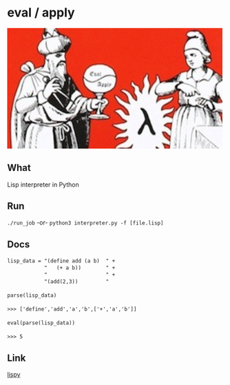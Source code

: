 # eval / apply
<!--![eval / apply](doc/cover2.jpg?raw=true "Eval / apply")-->
<img src="doc/cover2.jpg" alt="hi" width="500"/>

## What
Lisp interpreter in Python

## Run
`./run_job` -or- `python3 interpreter.py -f [file.lisp]`

## Docs

    lisp_data = "(define add (a b)  " +
                "   (+ a b))        " +
                "                   " +
                "(add(2,3))         "

    parse(lisp_data)

    >>> ['define','add','a','b',['+','a','b']]

    eval(parse(lisp_data))

    >>> 5

## Link
[lispy](http://norvig.com/lispy.html)
